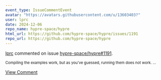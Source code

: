 ```yaml
---
event_type: IssueCommentEvent
avatar: "https://avatars.githubusercontent.com/u/13603403?"
user: lprc
date: 2024-12-06
repo_name: hypre-space/hypre
html_url: https://github.com/hypre-space/hypre/issues/1191
repo_url: https://github.com/hypre-space/hypre
---
```


<a href='https://github.com/lprc' target='_blank'>lprc</a> commented on issue <a href='https://github.com/hypre-space/hypre/issues/1191' target='_blank'>hypre-space/hypre#1191</a>.

<small>Compiling the examples work, but as you've guessed, running them does not work....</small>

<a href='https://github.com/hypre-space/hypre/issues/1191' target='_blank'>View Comment</a>